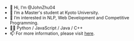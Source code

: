- 👋 Hi, I’m @JohnZhu04
- 👀 I’m a Master's student at Kyoto University.
- 🌱 I’m interested in NLP, Web Development and Competitive Programming.   
- 🧑‍💻 Python / JavaScript / Java / C++
- 📫 For more information, please visit [here](https://johnzhu04.github.io/).
